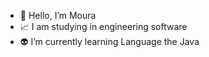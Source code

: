 - 👋 Hello, I’m Moura
- 📈 I am studying in engineering software 
- 👽 I’m currently learning Language the Java


<!---
Mouracodex/Mouracodex is a ✨ special ✨ repository because its `README.md` (this file) appears on your GitHub profile.
You can click the Preview link to take a look at your changes.
--->
